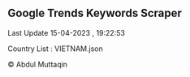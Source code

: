 

## Google Trends Keywords Scraper 
 
Last Update 15-04-2023 , 19:22:53

Country List :
VIETNAM.json



© Abdul Muttaqin 
